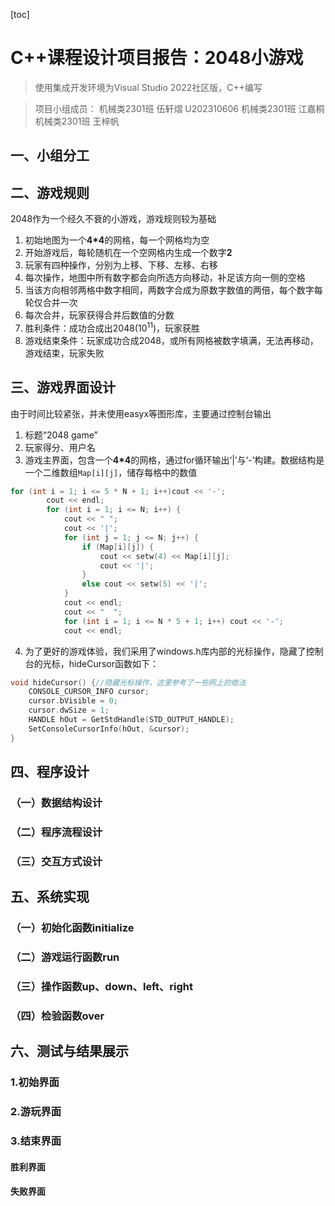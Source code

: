 [toc]

# C++课程设计项目报告：2048小游戏

> 使用集成开发环境为Visual Studio 2022社区版，C++编写 

>  项目小组成员：
> 机械类2301班 伍轩熠  U202310606
> 机械类2301班 江嘉桐
> 机械类2301班 王梓帆

## 一、小组分工

## 二、游戏规则

2048作为一个经久不衰的小游戏，游戏规则较为基础

1. 初始地图为一个**4\*4**的网格，每一个网格均为空
2. 开始游戏后，每轮随机在一个空网格内生成一个数字**2**
3. 玩家有四种操作，分别为上移、下移、左移、右移
4. 每次操作，地图中所有数字都会向所选方向移动，补足该方向一侧的空格
5. 当该方向相邻两格中数字相同，两数字合成为原数字数值的两倍，每个数字每轮仅合并一次
6. 每次合并，玩家获得合并后数值的分数
7. 胜利条件：成功合成出2048($10^{11}$)，玩家获胜
8. 游戏结束条件：玩家成功合成2048，或所有网格被数字填满，无法再移动，游戏结束，玩家失败

## 三、游戏界面设计

由于时间比较紧张，并未使用easyx等图形库，主要通过控制台输出

1. 标题“2048 game”
2. 玩家得分、用户名
3. 游戏主界面，包含一个**4\*4**的网格，通过for循环输出‘|’与‘-’构建。数据结构是一个二维数组``Map[i][j]``，储存每格中的数值

```c++
for (int i = 1; i <= 5 * N + 1; i++)cout << '-';
		cout << endl;
		for (int i = 1; i <= N; i++) {
			cout << " ";
			cout << '|';
			for (int j = 1; j <= N; j++) {
				if (Map[i][j]) {
					cout << setw(4) << Map[i][j];
					cout << '|';
				}
				else cout << setw(5) << '|';
			}
			cout << endl;
			cout << "  ";
			for (int i = 1; i <= N * 5 + 1; i++) cout << '-';
			cout << endl;
```

4. 为了更好的游戏体验，我们采用了windows.h库内部的光标操作，隐藏了控制台的光标，hideCursor函数如下：

``` c++
void hideCursor() {//隐藏光标操作，这里参考了一些网上的做法
	CONSOLE_CURSOR_INFO cursor;
	cursor.bVisible = 0;
	cursor.dwSize = 1;
	HANDLE hOut = GetStdHandle(STD_OUTPUT_HANDLE);
	SetConsoleCursorInfo(hOut, &cursor);
}
```

## 四、程序设计

### （一）数据结构设计

### （二）程序流程设计

### （三）交互方式设计

## 五、系统实现

### （一）初始化函数initialize

### （二）游戏运行函数run

### （三）操作函数up、down、left、right

### （四）检验函数over

## 六、测试与结果展示

### 1.初始界面

### 2.游玩界面

### 3.结束界面

#### 胜利界面

#### 失败界面

